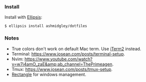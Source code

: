 ### Install

Install with [Ellipsis](https://github.com/ellipsis/ellipsis):

```
$ ellipsis install ashmidgley/dotfiles
```

### Notes

- True colors don't work on default Mac term. Use [iTerm2](https://iterm2.com/) instead.
- Terminal: https://www.josean.com/posts/terminal-setup.
- Nvim: https://www.youtube.com/watch?v=w7i4amO_zaE&amp;ab_channel=ThePrimeagen.
- Tmux: https://www.josean.com/posts/tmux-setup.
- [Rectangle](https://github.com/rxhanson/Rectangle) for windows management.

